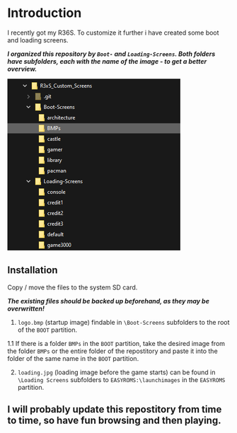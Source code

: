 # Introduction
I recently got my R36S.
To customize it further i have created some boot and loading screens.

***I organized this repository by `Boot-` and `Loading-Screens`.
Both folders have subfolders, each with the name of the image - to get a better overview.***

[![treeview](https://github.com/TueftelTyp/R3xS_Custom_Screens/blob/main/treeview.png?raw=true "treeview")](https://github.com/TueftelTyp/R3xS_Custom_Screens/blob/main/treeview.png?raw=true "treeview")

## Installation
Copy / move the files to the system SD card.

***The existing files should be backed up beforehand, as they may be overwritten!***

1. `logo.bmp` (startup image) findable in `\Boot-Screens` subfolders
	to the root of the `BOOT` partition.
	
1.1 If there is a folder `BMPs` in the `BOOT` partition, 
	take the desired image from the folder `BMPs` or the entire folder of the repostitory and paste it into the folder of the same name in the `BOOT` partition.

2. `loading.jpg` (loading image before the game starts) can be found in `\Loading Screens` subfolders 
	to `EASYROMS:\launchimages` in the `EASYROMS` partition.

## I will probably update this repostitory from time to time, so have fun browsing and then playing.